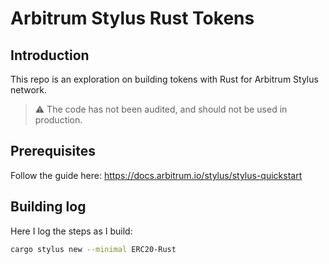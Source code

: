 # Arbitrum Stylus Rust Tokens

## Introduction
This repo is an exploration on building tokens with Rust for Arbitrum Stylus network.

> ⚠️ The code has not been audited, and should not be used in production.

## Prerequisites

Follow the guide here: https://docs.arbitrum.io/stylus/stylus-quickstart

## Building log

Here I log the steps as I build:

```bash
cargo stylus new --minimal ERC20-Rust
```